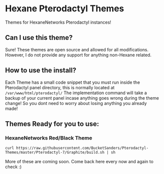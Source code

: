 # Hexane Pterodactyl Themes
Themes for HexaneNetworks Pterodactyl instances!

## Can I use this theme?
Sure! These themes are open source and allowed for all modifications. However, I do not provide any support for anything non-Hexane related.

## How to use the install?
Each Theme has a small code snippet that you must run inside the Pterodactyl panel directory, this is normally located at `/var/www/html/pterodactyl/` The implementation command will take a backup of your current panel incase anything goes wrong during the theme change! So you dont need to worry about losing anything you already made!

## Themes Ready for you to use:
### HexaneNetworks Red/Black Theme
```
curl https://raw.githubusercontent.com/BucketSanders/Pterodactyl-Themes/master/Pterodactyl-7/Graphite/build.sh | sh
```

More of these are coming soon. Come back here every now and again to check :)